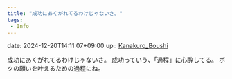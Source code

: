```yaml
---
title: "成功にあくがれてるわけじゃないさ。"
tags:
 - Info
---
```


date: 2024-12-20T14:11:07+09:00
up:: [Kanakuro_Boushi](../Bar/Novel/Nacaria/Kanakuro_Boushi.md)

成功にあくがれてるわけじゃないさ。
成功っていう、「過程」に心酔してる。
ボクの願いを叶えるための過程にね。